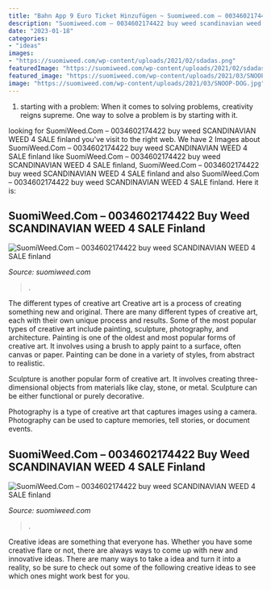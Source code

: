```yaml
---
title: "Bahn App 9 Euro Ticket Hinzufügen ~ Suomiweed.com – 0034602174422 Buy Weed Scandinavian Weed 4 Sale Finland"
description: "Suomiweed.com – 0034602174422 buy weed scandinavian weed 4 sale finland"
date: "2023-01-18"
categories:
- "ideas"
images:
- "https://suomiweed.com/wp-content/uploads/2021/02/sdadas.png"
featuredImage: "https://suomiweed.com/wp-content/uploads/2021/02/sdadas.png"
featured_image: "https://suomiweed.com/wp-content/uploads/2021/03/SNOOP-DOG.jpg"
image: "https://suomiweed.com/wp-content/uploads/2021/03/SNOOP-DOG.jpg"
---
```



1. starting with a problem: When it comes to solving problems, creativity reigns supreme. One way to solve a problem is by starting with it.

	

		
looking for SuomiWeed.Com – 0034602174422 buy weed SCANDINAVIAN WEED 4 SALE finland you've visit to the right web. We have 2 Images about SuomiWeed.Com – 0034602174422 buy weed SCANDINAVIAN WEED 4 SALE finland like SuomiWeed.Com – 0034602174422 buy weed SCANDINAVIAN WEED 4 SALE finland, SuomiWeed.Com – 0034602174422 buy weed SCANDINAVIAN WEED 4 SALE finland and also SuomiWeed.Com – 0034602174422 buy weed SCANDINAVIAN WEED 4 SALE finland. Here it is:
		
    
## SuomiWeed.Com – 0034602174422 Buy Weed SCANDINAVIAN WEED 4 SALE Finland

<img loading=lazy src="https://suomiweed.com/wp-content/uploads/2021/02/sdadas.png" onerror="this.onerror=null;this.src='https://tse4.mm.bing.net/th?id=OIP.RSxzTcLKcTHVSZGMrn5xqwHaGt&amp;pid=15.1';" alt="SuomiWeed.Com – 0034602174422 buy weed SCANDINAVIAN WEED 4 SALE finland">

_Source: suomiweed.com_

>. 

	

The different types of creative art
Creative art is a process of creating something new and original. There are many different types of creative art, each with their own unique process and results. Some of the most popular types of creative art include painting, sculpture, photography, and architecture.
Painting is one of the oldest and most popular forms of creative art. It involves using a brush to apply paint to a surface, often canvas or paper. Painting can be done in a variety of styles, from abstract to realistic.

Sculpture is another popular form of creative art. It involves creating three-dimensional objects from materials like clay, stone, or metal. Sculpture can be either functional or purely decorative.

Photography is a type of creative art that captures images using a camera. Photography can be used to capture memories, tell stories, or document events.

    
## SuomiWeed.Com – 0034602174422 Buy Weed SCANDINAVIAN WEED 4 SALE Finland

<img loading=lazy src="https://suomiweed.com/wp-content/uploads/2021/03/SNOOP-DOG.jpg" onerror="this.onerror=null;this.src='https://tse3.mm.bing.net/th?id=OIP.axqghW3HHwqPZwvN_VwtbgHaEK&amp;pid=15.1';" alt="SuomiWeed.Com – 0034602174422 buy weed SCANDINAVIAN WEED 4 SALE finland">

_Source: suomiweed.com_

>. 

	

Creative ideas are something that everyone has. Whether you have some creative flare or not, there are always ways to come up with new and innovative ideas. There are many ways to take a idea and turn it into a reality, so be sure to check out some of the following creative ideas to see which ones might work best for you.

